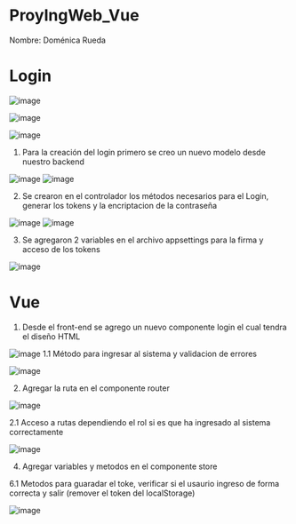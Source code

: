 # ProyIngWeb_Vue
Nombre: Doménica Rueda
# Login 


![image](https://user-images.githubusercontent.com/62667937/195994935-52cac8e7-8c6b-4ba1-82fc-7379b367ef93.png)

![image](https://user-images.githubusercontent.com/62667937/195994957-63361793-1a92-4be0-aef8-06089e153e1d.png)

![image](https://user-images.githubusercontent.com/62667937/195994983-ebcf9d6a-cce5-4288-9b35-f082d155fb27.png)



1. Para la creación del login primero se creo un nuevo modelo desde nuestro backend 


![image](https://user-images.githubusercontent.com/62667937/195994360-a475c5ee-ea4c-442d-b2e6-22378e0094d7.png)
![image](https://user-images.githubusercontent.com/62667937/195994367-5a00ab0e-030f-43a2-b334-8aee007d6cfb.png)


2. Se crearon en el controlador los métodos necesarios para el Login, generar los tokens y la encriptacion de la contraseña 


![image](https://user-images.githubusercontent.com/62667937/195994434-ee1ad190-a762-446a-b217-6cdccd570f7e.png)
![image](https://user-images.githubusercontent.com/62667937/195994453-0eb718ca-d712-4854-b094-c79c64937e9b.png)


3. Se agregaron 2 variables en el archivo appsettings para la firma y acceso de los tokens 


![image](https://user-images.githubusercontent.com/62667937/195994509-03f79079-fdf1-4fea-a716-51b40700728d.png)


# Vue

1. Desde el front-end se agrego un nuevo componente  login el cual tendra el diseño HTML


![image](https://user-images.githubusercontent.com/62667937/195994637-31b5fb85-41f9-447d-8d42-d3e6633aecb0.png)
 1.1 Método para ingresar al sistema y validacion de errores
 
 
 ![image](https://user-images.githubusercontent.com/62667937/195994700-33c19c34-c628-4078-bf18-a7bb6e566340.png)

2. Agregar la ruta en el componente router 

![image](https://user-images.githubusercontent.com/62667937/195994720-f2b8fc2a-460a-46da-bee3-b80715eb0d02.png)


 2.1 Acceso a rutas dependiendo el rol si es que ha ingresado al sistema correctamente
 
 
 ![image](https://user-images.githubusercontent.com/62667937/195994752-2fd20f8a-e7c1-45a9-86b6-b9e6919510dd.png)

4. Agregar variables y metodos en el componente store


6.1 Metodos para guaradar el toke, verificar si el usaurio ingreso de forma correcta y salir (remover el token del localStorage)


![image](https://user-images.githubusercontent.com/62667937/195994839-4e54f097-95f3-4863-8b4d-fd525b2bd586.png)


